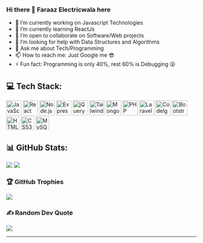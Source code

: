 ### Hi there 👋 Faraaz Electricwala here

<!--
**faraaz-e/faraaz-e** is a ✨ _special_ ✨ repository because its `README.md` (this file) appears on your GitHub profile. -->

<!-- Here are some ideas to get you started: -->

- 🔭 I’m currently working on Javascript Technologies
- 🌱 I’m currently learning ReactJs
- 👯 I’m open to collaborate on Software/Web projects
- 🤔 I’m looking for help with Data Structures and Algorithms
- 💬 Ask me about Tech/Programming
- 📫 How to reach me: Just Google me 😎
- ⚡ Fun fact: Programming is only 40%, rest 60% is Debugging 😜
<!-- - 😄 Pronouns: ... -->

## 💻 Tech Stack:
<a href="https://www.javascript.com/" target="_blank"><img style="margin: 10px, padding: 2px" src="https://profilinator.rishav.dev/skills-assets/javascript-original.svg" alt="JavaScript" height="40" /></a>
<a href="https://reactjs.org/" target="_blank"><img style="margin: 10px, padding: 2px" src="https://profilinator.rishav.dev/skills-assets/react-original-wordmark.svg" alt="React" height="40" /></a>
<a href="https://nodejs.org/" target="_blank"><img style="margin: 10px, padding: 2px" src="https://profilinator.rishav.dev/skills-assets/nodejs-original-wordmark.svg" alt="Node.js" height="40" /></a>
<a href="https://expressjs.com/" target="_blank"><img style="margin: 10px, padding: 2px" src="https://profilinator.rishav.dev/skills-assets/express-original-wordmark.svg" alt="Express.js" height="40" /></a>
<a href="https://jquery.com/" target="_blank"><img style="margin: 10px, padding: 2px" src="https://profilinator.rishav.dev/skills-assets/jquery.png" alt="jQuery" height="40" /></a>
<a href="https://www.tailwindcss.com/" target="_blank"><img style="margin: 10px, padding: 2px" src="https://profilinator.rishav.dev/skills-assets/tailwindcss.svg" alt="Tailwind CSS" height="40" /></a>
<a href="https://www.mongodb.com/" target="_blank"><img style="margin: 10px, padding: 2px" src="https://profilinator.rishav.dev/skills-assets/mongodb-original-wordmark.svg" alt="MongoDB" height="40" /></a>
<a href="https://www.php.net/" target="_blank"><img style="margin: 10px, padding: 2px" src="https://profilinator.rishav.dev/skills-assets/php-original.svg" alt="PHP" height="40" /></a>
<a href="https://laravel.com/" target="_blank"><img style="margin: 10px, padding: 2px" src="https://profilinator.rishav.dev/skills-assets/laravel-plain-wordmark.svg" alt="Laravel" height="40" /></a>
<a href="https://codeigniter.com/" target="_blank"><img style="margin: 10px, padding: 2px" src="https://profilinator.rishav.dev/skills-assets/codeigniter.svg" alt="CodeIgniter" height="40" /></a>
<a href="https://getbootstrap.com/docs/3.4/javascript/" target="_blank"><img style="margin: 10px, padding: 2px" src="https://profilinator.rishav.dev/skills-assets/bootstrap-plain.svg" alt="Bootstrap" height="40" /></a>
<a href="https://en.wikipedia.org/wiki/HTML5" target="_blank"><img style="margin: 10px, padding: 2px" src="https://profilinator.rishav.dev/skills-assets/html5-original-wordmark.svg" alt="HTML5" height="35" /></a>
<a href="https://www.w3schools.com/css/" target="_blank"><img style="margin: 10px, padding: 2px" src="https://profilinator.rishav.dev/skills-assets/css3-original-wordmark.svg" alt="CSS3" height="35" /></a>
<a href="https://www.mysql.com/" target="_blank"><img style="margin: 10px, padding: 2px" src="https://profilinator.rishav.dev/skills-assets/mysql-original-wordmark.svg" alt="MySQL" height="35" /></a>
<!--    
![JavaScript](https://img.shields.io/badge/javascript-%23323330.svg?style=for-the-badge&logo=javascript&logoColor=%23F7DF1E)
![React](https://img.shields.io/badge/react-%2320232a.svg?style=for-the-badge&logo=react&logoColor=%2361DAFB)
![NodeJS](https://img.shields.io/badge/node.js-6DA55F?style=for-the-badge&logo=node.js&logoColor=white)
![Express.js](https://img.shields.io/badge/express.js-%23404d59.svg?style=for-the-badge&logo=express&logoColor=%2361DAFB)
![jQuery](https://img.shields.io/badge/jquery-%230769AD.svg?style=for-the-badge&logo=jquery&logoColor=white)
![TailwindCSS](https://img.shields.io/badge/tailwindcss-%2338B2AC.svg?style=for-the-badge&logo=tailwind-css&logoColor=white)
![MongoDB](https://img.shields.io/badge/MongoDB-%234ea94b.svg?style=for-the-badge&logo=mongodb&logoColor=white)  
![PHP](https://img.shields.io/badge/php-%23777BB4.svg?style=for-the-badge&logo=php&logoColor=white)
![Laravel](https://img.shields.io/badge/laravel-%23FF2D20.svg?style=for-the-badge&logo=laravel&logoColor=white)
![Code-Igniter](https://img.shields.io/badge/CodeIgniter-%23EF4223.svg?style=for-the-badge&logo=codeIgniter&logoColor=white)
![Bootstrap](https://img.shields.io/badge/bootstrap-%23563D7C.svg?style=for-the-badge&logo=bootstrap&logoColor=white) 
![HTML5](https://img.shields.io/badge/html5-%23E34F26.svg?style=for-the-badge&logo=html5&logoColor=white) 
![CSS3](https://img.shields.io/badge/css3-%231572B6.svg?style=for-the-badge&logo=css3&logoColor=white)
![MySQL](https://img.shields.io/badge/mysql-%2300f.svg?style=for-the-badge&logo=mysql&logoColor=white) 
![Postman](https://img.shields.io/badge/Postman-FF6C37?style=for-the-badge&logo=postman&logoColor=white)
-->

## 📊 GitHub Stats:
![](https://github-readme-streak-stats.herokuapp.com/?user=faraaz-e&theme=ayu-mirage&hide_border=true)
![](https://github-readme-stats.vercel.app/api/top-langs/?username=faraaz-e&theme=ayu-mirage&hide_border=true&include_all_commits=true&count_private=false&layout=compact)
<!-- ![](https://github-readme-stats.vercel.app/api?username=faraaz-e&theme=ayu-mirage&hide_border=true&include_all_commits=true&count_private=false) -->

### 🏆 GitHub Trophies
![](https://github-profile-trophy.vercel.app/?username=faraaz-e&theme=darkhub&no-frame=true&no-bg=false&margin-w=4)

### ✍️ Random Dev Quote
![](https://quotes-github-readme.vercel.app/api?type=horizontal&theme=radical)

---
<!-- [![](https://visitcount.itsvg.in/api?id=faraaz-e&icon=0&color=0)](https://visitcount.itsvg.in) -->

<!-- Proudly created with GPRM ( https://gprm.itsvg.in ) -->


